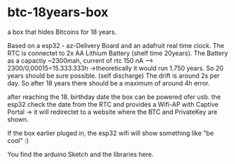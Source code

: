 # btc-18years-box
 a box that hides Bitcoins for 18 years.


Based on a esp32 - az-Delivery Board and an adafruit real time clock. 
The RTC is connectet to 2x AA Lithium Battery (shelf time 20years). 
The Battery as a capactiy ~2300mah, current of rtc 150 nA --> 2300/0,00015=15.333.333h ->theoretically it would run 1.750 years.
So 20 years should be sure possible. (self discharge) 
The drift is around 2s per day. So after 18 years there should be a maximum of around 4h error. 


after reaching the 18. birthday date the box can be powered ofer usb. 
the esp32 check the date from the RTC and provides a Wifi-AP with Captive Portal -> it will redirectet 
to a website where the BTC and PrivateKey are shown. 

If the box earlier pluged in, the esp32 wifi will show something like "be cool" :) 

You find the arduino Sketch and the libraries here.
